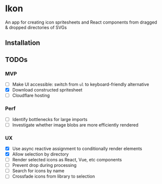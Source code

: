 # Ikon

An app for creating icon spritesheets and React components from dragged & dropped directories of SVGs

## Installation

## TODOs

### MVP
- [ ] Make UI accessible: switch from `ul` to keyboard-friendly alternative
- [x] Download constructed spritesheet
- [ ] Cloudflare hosting

### Perf
- [ ] Identify bottlenecks for large imports
- [ ] Investigate whether image blobs are more efficiently rendered

### UX
- [x] Use async reactive assignment to conditionally render elements
- [x] Allow selection by directory
- [ ] Render selected icons as React, Vue, etc components
- [ ] Prevent drop during processing
- [ ] Search for icons by name
- [ ] Crossfade icons from library to selection
